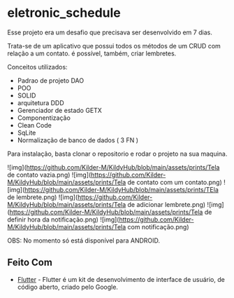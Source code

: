 # eletronic_schedule

Esse projeto era um desafio que precisava ser desenvolvido em 7 dias.

Trata-se de um aplicativo que possui todos os métodos de um CRUD com relação a um contato. é possível, também, criar lembretes.

Conceitos utilizados:
- Padrao de projeto DAO
- POO
- SOLID
- arquitetura DDD
- Gerenciador de estado GETX
- Componentização
- Clean Code
- SqLite
- Normalização de banco de dados ( 3 FN )


Para instalação, basta clonar o repositorio e rodar o projeto na sua maquina.

![img](https://github.com/Kilder-M/KildyHub/blob/main/assets/prints/Tela de contato vazia.png)
![img](https://github.com/Kilder-M/KildyHub/blob/main/assets/prints/Tela de contato com um contato.png)
![img](https://github.com/Kilder-M/KildyHub/blob/main/assets/prints/TEla de lembrete.png)
![img](https://github.com/Kilder-M/KildyHub/blob/main/assets/prints/Tela de adicionar lembrete.png)
![img](https://github.com/Kilder-M/KildyHub/blob/main/assets/prints/Tela de definir hora da notificação.png)
![img](https://github.com/Kilder-M/KildyHub/blob/main/assets/prints/Tela com notificação.png)

OBS: No momento só está disponível para ANDROID.

## Feito Com

* [Flutter](https://flutter.dev/) - Flutter é um kit de desenvolvimento de interface de usuário, de código aberto, criado pelo Google.

